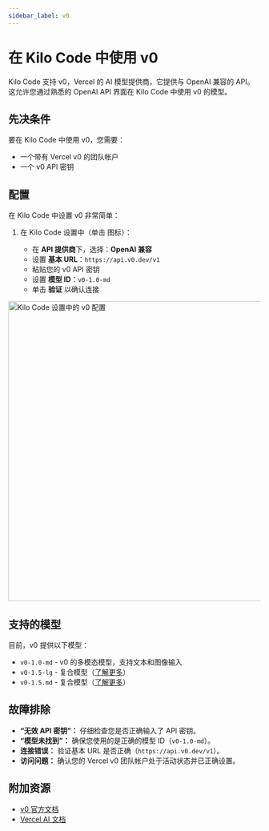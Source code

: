 ```yaml
---
sidebar_label: v0
---
```


# 在 Kilo Code 中使用 v0

Kilo Code 支持 v0，Vercel 的 AI 模型提供商，它提供与 OpenAI 兼容的 API。这允许您通过熟悉的 OpenAI API 界面在 Kilo Code 中使用 v0 的模型。

## 先决条件

要在 Kilo Code 中使用 v0，您需要：

- 一个带有 Vercel v0 的团队帐户
- 一个 v0 API 密钥

## 配置

在 Kilo Code 中设置 v0 非常简单：

1.  在 Kilo Code 设置中（单击 <Codicon name="gear" /> 图标）：
    - 在 **API 提供商**下，选择：**OpenAI 兼容**
    - 设置 **基本 URL**：`https://api.v0.dev/v1`
    - 粘贴您的 v0 API 密钥
    - 设置 **模型 ID**：`v0-1.0-md`
    - 单击 **验证** 以确认连接

<img src="/docs/img/providers/v0-setup.png" alt="Kilo Code 设置中的 v0 配置" width="600" />

## 支持的模型

目前，v0 提供以下模型：

- `v0-1.0-md` - v0 的多模态模型，支持文本和图像输入
- `v0-1.5-lg` - 复合模型（[了解更多](https://vercel.com/blog/v0-composite-model-family)）
- `v0-1.5.md` - 复合模型（[了解更多](https://vercel.com/blog/v0-composite-model-family)）

## 故障排除

- **“无效 API 密钥”：** 仔细检查您是否正确输入了 API 密钥。
- **“模型未找到”：** 确保您使用的是正确的模型 ID（`v0-1.0-md`）。
- **连接错误：** 验证基本 URL 是否正确（`https://api.v0.dev/v1`）。
- **访问问题：** 确认您的 Vercel v0 团队帐户处于活动状态并已正确设置。

## 附加资源

- [v0 官方文档](https://v0.dev)
- [Vercel AI 文档](https://vercel.com/docs/ai)
